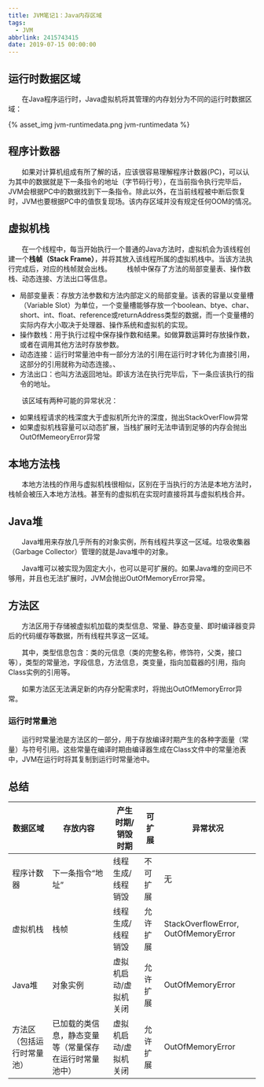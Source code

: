 ```yaml
---
title: JVM笔记1：Java内存区域
tags:
  - JVM
abbrlink: 2415743415
date: 2019-07-15 00:00:00
---
```



## 运行时数据区域

&#160; &#160; &#160; &#160;在Java程序运行时，Java虚拟机将其管理的内存划分为不同的运行时数据区域：

{% asset_img jvm-runtimedata.png jvm-runtimedata %}

<!-- more -->

## 程序计数器

&#160; &#160; &#160; &#160;如果对计算机组成有所了解的话，应该很容易理解程序计数器(PC)，可以认为其中的数据就是下一条指令的地址（字节码行号），在当前指令执行完毕后，JVM会根据PC中的数据找到下一条指令。除此以外，在当前线程被中断后恢复时，JVM也要根据PC中的值恢复现场。该内存区域并没有规定任何OOM的情况。

## 虚拟机栈

&#160; &#160; &#160; &#160;在一个线程中，每当开始执行一个普通的Java方法时，虚拟机会为该线程创建一个**栈帧（Stack Frame）**，并将其放入该线程所属的虚拟机栈中。当该方法执行完成后，对应的栈帧就会出栈。
&#160; &#160; &#160; &#160;栈帧中保存了方法的局部变量表、操作数栈、动态连接、方法出口等信息。

* 局部变量表：存放方法参数和方法内部定义的局部变量。该表的容量以变量槽（Variable Slot）为单位，一个变量槽能够存放一个boolean、btye、char、short、int、float、reference或returnAddress类型的数据，而一个变量槽的实际内存大小取决于处理器、操作系统和虚拟机的实现。
* 操作数栈：用于执行过程中保存操作数和结果。如做算数运算时存放操作数，或者在调用其他方法时存放参数。
* 动态连接：运行时常量池中有一部分方法的引用在运行时才转化为直接引用，这部分的引用就称为动态连接。、
* 方法出口：也叫方法返回地址。即该方法在执行完毕后，下一条应该执行的指令的地址。

&#160; &#160; &#160; &#160;该区域有两种可能的异常状况：
* 如果线程请求的栈深度大于虚拟机所允许的深度，抛出StackOverFlow异常
* 如果虚拟机栈容量可以动态扩展，当栈扩展时无法申请到足够的内存会抛出OutOfMemeoryError异常

## 本地方法栈

&#160; &#160; &#160; &#160;本地方法栈的作用与虚拟机栈很相似，区别在于当执行的方法是本地方法时，栈帧会被压入本地方法栈。甚至有的虚拟机在实现时直接将其与虚拟机栈合并。

## Java堆

&#160; &#160; &#160; &#160;Java堆用来存放几乎所有的对象实例，所有线程共享这一区域。垃圾收集器（Garbage Collector）管理的就是Java堆中的对象。

&#160; &#160; &#160; &#160;Java堆可以被实现为固定大小，也可以是可扩展的。如果Java堆的空间已不够用，并且也无法扩展时，JVM会抛出OutOfMemoryError异常。

## 方法区

&#160; &#160; &#160; &#160;方法区用于存储被虚拟机加载的类型信息、常量、静态变量、即时编译器变异后的代码缓存等数据，所有线程共享这一区域。

&#160; &#160; &#160; &#160;其中，类型信息包含：类的元信息（类的完整名称，修饰符，父类，接口等），类型的常量池，字段信息，方法信息，类变量，指向加载器的引用，指向Class实例的引用等。

&#160; &#160; &#160; &#160;如果方法区无法满足新的内存分配需求时，将抛出OutOfMemoryError异常。

### 运行时常量池

&#160; &#160; &#160; &#160;运行时常量池是方法区的一部分，用于存放编译时期产生的各种字面量（常量）与符号引用。这些常量在编译时期由编译器生成在Class文件中的常量池表中，JVM在运行时将其复制到运行时常量池中。

## 总结

数据区域 | 存放内容 | 产生时期/销毁时期 | 可扩展 | 异常状况
-|-|-|-|-
程序计数器 | 下一条指令“地址” | 线程生成/线程销毁 | 不可扩展 | 无 
虚拟机栈 | 栈帧 | 线程生成/线程销毁 | 允许扩展 | StackOverflowError, OutOfMemoryError 
Java堆 | 对象实例 | 虚拟机启动/虚拟机关闭 | 允许扩展 | OutOfMemoryError 
方法区（包括运行时常量池） | 已加载的类信息，静态变量等（常量保存在运行时常量池中）| 虚拟机启动/虚拟机关闭 | 允许扩展 | OutOfMemoryError 
